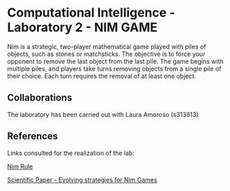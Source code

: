 # Computational Intelligence - Laboratory 2 - NIM GAME
Nim is a strategic, two-player mathematical game played with piles of objects, such as stones or matchsticks. The objective is to force your opponent to remove the last object from the last pile. The game begins with multiple piles, and players take turns removing objects from a single pile of their choice. Each turn requires the removal of at least one object.

## Collaborations
The laboratory has been carried out with Laura Amoroso (s313813)

## References
Links consulted for the realization of the lab:

[Nim Rule](https://en.wikipedia.org/wiki/Nim#:~:text=Nim%20is%20a%20mathematical%20game,the%20same%20heap%20or%20pile.)

[Scientific Paper - Evolving strategies for Nim Games](https://www.researchgate.net/profile/Mihai-Oltean-2/publication/221330080_Evolving_Winning_Strategies_for_Nim-like_Games/links/55dac32508ae9d659491fb60/Evolving-Winning-Strategies-for-Nim-like-Games.pdf?_tp=eyJjb250ZXh0Ijp7ImZpcnN0UGFnZSI6InB1YmxpY2F0aW9uIiwicGFnZSI6InB1YmxpY2F0aW9uIn19)
